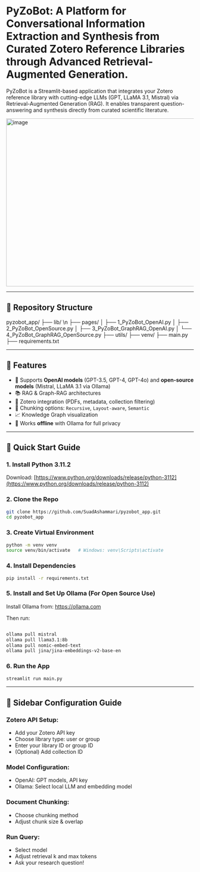 
# PyZoBot: A Platform for Conversational Information Extraction and Synthesis from Curated Zotero Reference Libraries through Advanced Retrieval-Augmented Generation.

PyZoBot is a Streamlit-based application that integrates your Zotero reference library with cutting-edge LLMs (GPT, LLaMA 3.1, Mistral) via Retrieval-Augmented Generation (RAG). It enables transparent question-answering and synthesis directly from curated scientific literature.

<img width="800" height="450" alt="image" src="https://github.com/user-attachments/assets/73f2c68c-197e-4227-9a57-f83821317078" />

---

## 📁 Repository Structure

pyzobot_app/
├── lib/ \n
├── pages/
│ ├── 1_PyZoBot_OpenAI.py
│ ├── 2_PyZoBot_OpenSource.py
│ ├── 3_PyZoBot_GraphRAG_OpenAI.py
│ └── 4_PyZoBot_GraphRAG_OpenSource.py
├── utils/
├── venv/
├── main.py
├── requirements.txt


---

## 🧠 Features

- 🔎 Supports **OpenAI models** (GPT-3.5, GPT-4, GPT-4o) and **open-source models** (Mistral, LLaMA 3.1 via Ollama)
- 📚 RAG & Graph-RAG architectures
- 📁 Zotero integration (PDFs, metadata, collection filtering)
- 🧠 Chunking options: `Recursive`, `Layout-aware`, `Semantic`
- 📈 Knowledge Graph visualization
- 🔐 Works **offline** with Ollama for full privacy

---

## 🚀 Quick Start Guide

### 1. Install Python 3.11.2
Download: [https://www.python.org/downloads/release/python-3112](https://www.python.org/downloads/release/python-3112)

### 2. Clone the Repo

```bash
git clone https://github.com/SuadAshammari/pyzobot_app.git
cd pyzobot_app
```


### 3. Create Virtual Environment
```bash
python -m venv venv
source venv/bin/activate   # Windows: venv\Scripts\activate
```

### 4. Install Dependencies
```bash
pip install -r requirements.txt
```


### 5. Install and Set Up Ollama (For Open Source Use)
Install Ollama from: https://ollama.com

Then run:

```bash

ollama pull mistral
ollama pull llama3.1:8b
ollama pull nomic-embed-text
ollama pull jina/jina-embeddings-v2-base-en
```

### 6. Run the App
```bash
streamlit run main.py
```

---

## 🔧 Sidebar Configuration Guide
### Zotero API Setup:
- Add your Zotero API key
- Choose library type: user or group
- Enter your library ID or group ID
- (Optional) Add collection ID

### Model Configuration:
- OpenAI: GPT models, API key
- Ollama: Select local LLM and embedding model

### Document Chunking:
- Choose chunking method
- Adjust chunk size & overlap

### Run Query:
- Select model
- Adjust retrieval k and max tokens
- Ask your research question!
